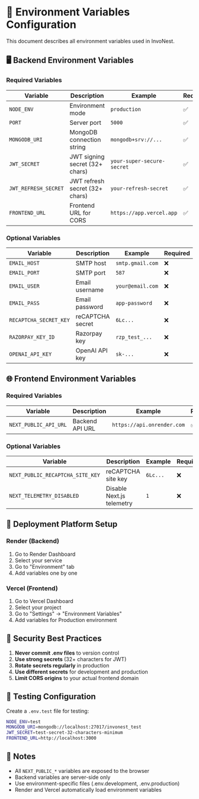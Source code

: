 # 🔧 Environment Variables Configuration

This document describes all environment variables used in InvoNest.

## 🖥️ Backend Environment Variables

### Required Variables

| Variable | Description | Example | Required |
|----------|-------------|---------|----------|
| `NODE_ENV` | Environment mode | `production` | ✅ |
| `PORT` | Server port | `5000` | ✅ |
| `MONGODB_URI` | MongoDB connection string | `mongodb+srv://...` | ✅ |
| `JWT_SECRET` | JWT signing secret (32+ chars) | `your-super-secure-secret` | ✅ |
| `JWT_REFRESH_SECRET` | JWT refresh secret (32+ chars) | `your-refresh-secret` | ✅ |
| `FRONTEND_URL` | Frontend URL for CORS | `https://app.vercel.app` | ✅ |

### Optional Variables

| Variable | Description | Example | Required |
|----------|-------------|---------|----------|
| `EMAIL_HOST` | SMTP host | `smtp.gmail.com` | ❌ |
| `EMAIL_PORT` | SMTP port | `587` | ❌ |
| `EMAIL_USER` | Email username | `your@email.com` | ❌ |
| `EMAIL_PASS` | Email password | `app-password` | ❌ |
| `RECAPTCHA_SECRET_KEY` | reCAPTCHA secret | `6Lc...` | ❌ |
| `RAZORPAY_KEY_ID` | Razorpay key | `rzp_test_...` | ❌ |
| `OPENAI_API_KEY` | OpenAI API key | `sk-...` | ❌ |

## 🌐 Frontend Environment Variables

### Required Variables

| Variable | Description | Example | Required |
|----------|-------------|---------|----------|
| `NEXT_PUBLIC_API_URL` | Backend API URL | `https://api.onrender.com` | ✅ |

### Optional Variables

| Variable | Description | Example | Required |
|----------|-------------|---------|----------|
| `NEXT_PUBLIC_RECAPTCHA_SITE_KEY` | reCAPTCHA site key | `6Lc...` | ❌ |
| `NEXT_TELEMETRY_DISABLED` | Disable Next.js telemetry | `1` | ❌ |

## 🚀 Deployment Platform Setup

### Render (Backend)

1. Go to Render Dashboard
2. Select your service
3. Go to "Environment" tab
4. Add variables one by one

### Vercel (Frontend)

1. Go to Vercel Dashboard
2. Select your project
3. Go to "Settings" → "Environment Variables"
4. Add variables for Production environment

## 🔐 Security Best Practices

1. **Never commit .env files** to version control
2. **Use strong secrets** (32+ characters for JWT)
3. **Rotate secrets regularly** in production
4. **Use different secrets** for development and production
5. **Limit CORS origins** to your actual frontend domain

## 🧪 Testing Configuration

Create a `.env.test` file for testing:

```bash
NODE_ENV=test
MONGODB_URI=mongodb://localhost:27017/invonest_test
JWT_SECRET=test-secret-32-characters-minimum
FRONTEND_URL=http://localhost:3000
```

## 📝 Notes

- All `NEXT_PUBLIC_*` variables are exposed to the browser
- Backend variables are server-side only
- Use environment-specific files (.env.development, .env.production)
- Render and Vercel automatically load environment variables
